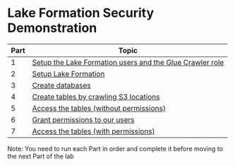 # Lake Formation Security Demonstration

|Part |Topic |
|---- | ----|
|1 |[Setup the Lake Formation users and the Glue Crawler role](Part1.md) |
|2 |[Setup Lake Formation](Part2.md) |
|3 |[Create databases](Part3.md) |
|4 |[Create tables by crawling S3 locations](Part4.md) |
|5 |[Access the tables (without permissions)](Part5.md) |
|6 |[Grant permissions to our users](Part6.md) |
|7 |[Access the tables (with permissions)](Part7.md) |

Note: You need to run each Part in order and complete it before moving to the next Part of the lab

